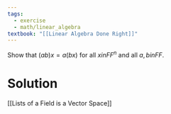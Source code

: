 ```yaml
---
tags:
  - exercise
  - math/linear_algebra
textbook: "[[Linear Algebra Done Right]]"
---
```

Show that $(a b) x = a(b x)$ for all $x in FF^n$ and all $a,b in FF$.
# Solution
[[Lists of a Field is a Vector Space]]